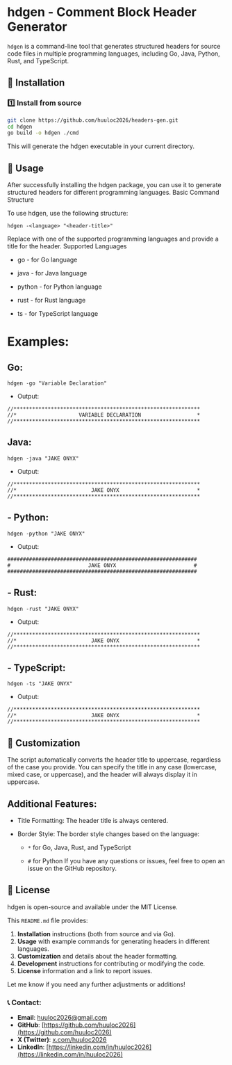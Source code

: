 # hdgen - Comment Block Header Generator

`hdgen` is a command-line tool that generates structured headers for source code files in multiple programming languages, including Go, Java, Python, Rust, and TypeScript.

## 🚀 Installation

### 1️⃣ Install from source

```sh
git clone https://github.com/huuloc2026/headers-gen.git
cd hdgen
go build -o hdgen ./cmd
```
This will generate the hdgen executable in your current directory.

## 🔧 Usage

After successfully installing the hdgen package, you can use it to generate structured headers for different programming languages.
Basic Command Structure

To use hdgen, use the following structure:
```
hdgen -<language> "<header-title>"
```
Replace <language> with one of the supported programming languages and provide a title for the header.
Supported Languages

- go - for Go language

- java - for Java language

- python - for Python language

- rust - for Rust language

- ts - for TypeScript language


# Examples:

## Go:

```
hdgen -go "Variable Declaration"
```
- Output:
```
//************************************************************
//*                    VARIABLE DECLARATION                  *
//************************************************************
```

## Java:
```
hdgen -java "JAKE ONYX"
```
- Output:
```
//************************************************************
//*                        JAKE ONYX                         *
//************************************************************
```
## - Python:

```
hdgen -python "JAKE ONYX"
```
- Output:
```
#############################################################
#                         JAKE ONYX                         #
#############################################################
```

## -  Rust:
```
hdgen -rust "JAKE ONYX"
```
- Output:
```
//************************************************************
//*                        JAKE ONYX                         *
//************************************************************
```
## - TypeScript:
```
hdgen -ts "JAKE ONYX"
```
- Output:
```
//************************************************************
//*                        JAKE ONYX                         *
//************************************************************
```

## 🎨 Customization

The script automatically converts the header title to uppercase, regardless of the case you provide. You can specify the title in any case (lowercase, mixed case, or uppercase), and the header will always display it in uppercase.
## Additional Features:

- Title Formatting: The header title is always centered.

- Border Style: The border style changes based on the language:

    - ```*``` for Go, Java, Rust, and TypeScript

    - ```#``` for Python
If you have any questions or issues, feel free to open an issue on the GitHub repository.
## 🤝 License

hdgen is open-source and available under the MIT License. 

This `README.md` file provides:

1. **Installation** instructions (both from source and via Go).
2. **Usage** with example commands for generating headers in different languages.
3. **Customization** and details about the header formatting.
4. **Development** instructions for contributing or modifying the code.
5. **License** information and a link to report issues.

Let me know if you need any further adjustments or additions!


### 📞 Contact:
- **Email**: [huuloc2026@gmail.com](mailto:huuloc2026@gmail.com)
- **GitHub**: [https://github.com/huuloc2026](https://github.com/huuloc2026)
- **X (Twitter)**: [x.com/huuloc2026](https://x.com/huuloc2026)
- **LinkedIn**: [https://linkedin.com/in/huuloc2026](https://linkedin.com/in/huuloc2026)

